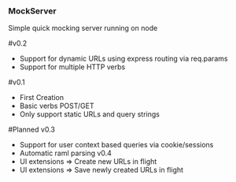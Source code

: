 ### MockServer
Simple quick mocking server running on node

#v0.2
- Support for dynamic URLs using express routing via req.params
- Support for multiple HTTP verbs

#v0.1
- First Creation
- Basic verbs POST/GET
- Only support static URLs and query strings


#Planned
v0.3
- Support for user context based queries via cookie/sessions
- Automatic raml parsing
v0.4
- UI extensions => Create new URLs in flight
- UI extensions => Save newly created URLs in flight

